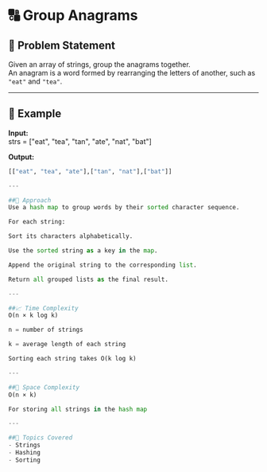 # 🔠 Group Anagrams 

## 🧾 Problem Statement
Given an array of strings, group the anagrams together.  
An anagram is a word formed by rearranging the letters of another, such as `"eat"` and `"tea"`.

---

## 🧠 Example

**Input:**  
strs = ["eat", "tea", "tan", "ate", "nat", "bat"]

**Output:**  
```python
[["eat", "tea", "ate"],["tan", "nat"],["bat"]]

---

##🧩 Approach
Use a hash map to group words by their sorted character sequence.

For each string:

Sort its characters alphabetically.

Use the sorted string as a key in the map.

Append the original string to the corresponding list.

Return all grouped lists as the final result.

---

##📈 Time Complexity
O(n × k log k)

n = number of strings

k = average length of each string

Sorting each string takes O(k log k)

---

##🧠 Space Complexity
O(n × k)

For storing all strings in the hash map

---

##📌 Topics Covered
- Strings
- Hashing
- Sorting






